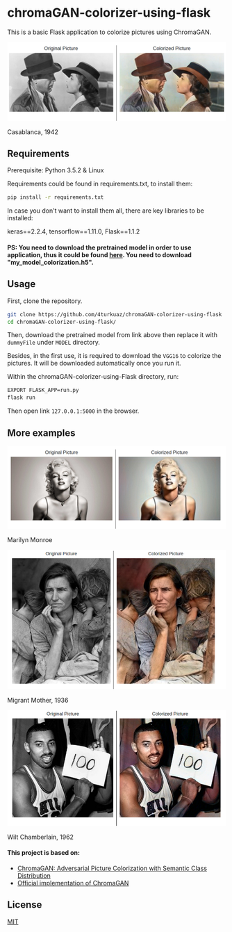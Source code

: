 # chromaGAN-colorizer-using-flask

This is a basic Flask application to colorize pictures using ChromaGAN.

![Casablanca](examples/casablanca.png?raw=true)

Casablanca, 1942

## Requirements

Prerequisite: Python 3.5.2 & Linux

Requirements could be found in requirements.txt, to install them:

```bash
pip install -r requirements.txt
```

In case you don't want to install them all, there are key libraries to be installed:

keras==2.2.4, tensorflow==1.11.0, Flask==1.1.2

#### PS: You need to download the pretrained model in order to use application, thus it could be found [here](https://drive.google.com/drive/folders/12s4rbLmnjW4e8MmESbfRStGbrjOrahlW). You need to download "my_model_colorization.h5".

## Usage
First, clone the repository.

```bash
git clone https://github.com/4turkuaz/chromaGAN-colorizer-using-flask
cd chromaGAN-colorizer-using-flask/
```

Then, download the pretrained model from link above then replace it with `dummyFile` under `MODEL` directory.

Besides, in the first use, it is required to download the `VGG16` to colorize the pictures. It will be downloaded automatically once you run it.

Within the chromaGAN-colorizer-using-Flask directory, run:

```bash
EXPORT FLASK_APP=run.py
flask run
```

Then open link `127.0.0.1:5000` in the browser.

## More examples

![Marilyn Monroe](examples/marilyn_monroe.png?raw=true)

Marilyn Monroe

![Migrant Mother](examples/migrant_mother.png)

Migrant Mother, 1936

![Wilt Chamberlain](examples/wilt_chamberlain.png)

Wilt Chamberlain, 1962

#### This project is based on:
- [ChromaGAN: Adversarial Picture Colorization with Semantic Class Distribution](https://arxiv.org/pdf/1907.09837.pdf)
- [Official implementation of ChromaGAN](https://github.com/pvitoria/ChromaGAN)


## License
[MIT](https://choosealicense.com/licenses/mit/)
